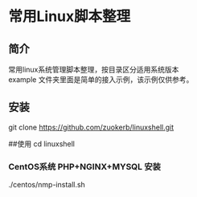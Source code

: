 常用Linux脚本整理
=================
## 简介
常用linux系统管理脚本整理，按目录区分适用系统版本 <br>
example 文件夹里面是简单的接入示例，该示例仅供参考。

## 安装
git clone https://github.com/zuokerb/linuxshell.git

##使用
cd linuxshell
### CentOS系统 PHP+NGINX+MYSQL 安装
./centos/nmp-install.sh
